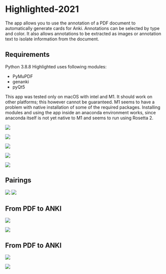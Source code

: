 # Highlighted-2021

The app allows you to use the annotation of a PDF document to automatically generate cards for Anki. Annotations can be selected by type and color. It also allows annotations to be extracted as images or annotation text to isolate information from the document. 

## Requirements
Python 3.8.8
Highlighted uses following modules:
- PyMuPDF
- genanki
- pyQt5


This app was tested only on macOS with intel and M1. It should work on other platforms; this however cannot be guaranteed. M1 seems to have a problem with native installation of some of the required packages. Installing modules and using the app inside an anaconda environment works, since anaconda itself is not yet native to M1 and seems to run using Rosetta 2.


![](Images/main_window_empty.png)

![](Images/main_window_korean.png)

![](Images/add_info_window_korean.png)

![](Images/anki_image.png)

![](Images/anki_text.png)

## Pairings

![](Images/create_deck_paired_korean.png)
![](Images/digest_korean.png)

## From PDF to ANKI

![](Images/chinese_pdf.png)

![](Images/chinese_anki.png)

## From PDF to ANKI

![](Images/lina_pdf.png)

![](Images/lina_anki.png)
